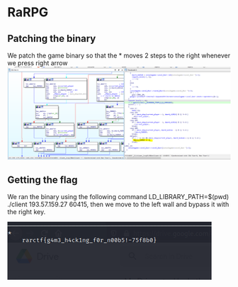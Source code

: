 # RaRPG

## Patching the binary
We patch the game binary so that the * moves 2 steps to the right whenever we press right arrow
![patch](patch.PNG)

## Getting the flag
We ran the binary using the following command LD_LIBRARY_PATH=$(pwd) ./client 193.57.159.27 60415,
then we move to the left wall and bypass it with the right key.

![flag](flag.PNG)
